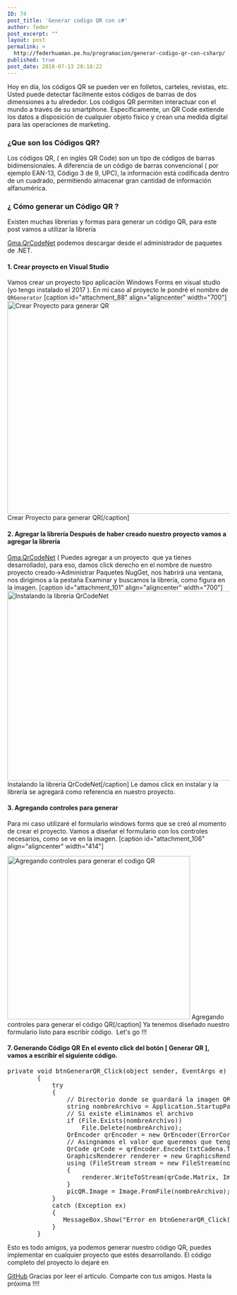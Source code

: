 ```yaml
---
ID: 74
post_title: 'Generar codigo QR con c#'
author: feder
post_excerpt: ""
layout: post
permalink: >
  http://federhuaman.pe.hu/programacion/generar-codigo-qr-con-csharp/
published: true
post_date: 2018-07-13 20:18:22
---
```

Hoy en día, los códigos QR se pueden ver en folletos, carteles, revistas, etc. Usted puede detectar fácilmente estos códigos de barras de dos dimensiones a tu alrededor. Los códigos QR permiten interactuar con el mundo a través de su smartphone. Específicamente, un QR Code extiende los datos a disposición de cualquier objeto físico y crean una medida digital para las operaciones de marketing. 
### ¿Que son los Códigos QR?
Los códigos QR, ( en inglés QR Code) son un tipo de códigos de barras bidimensionales. A diferencia de un código de barras convencional ( por ejemplo EAN-13, Código 3 de 9, UPC), la información está codificada dentro de un cuadrado, permitiendo almacenar gran cantidad de información alfanumérica. 

### ¿ Cómo generar un Código QR ? 
Existen muchas librerias y formas para generar un código QR, para este post vamos a utilizar la librería 

<a href="https://archive.codeplex.com/?p=qrcodenet" target="_blank" rel="noopener">Gma.QrCodeNet</a> podemos descargar desde el administrador de paquetes de .NET. 
#### 1. Crear proyecto en Visual Studio
Vamos crear un proyecto tipo aplicación Windows Forms en visual studio (yo tengo instalado el 2017 ). En mi caso al proyecto le pondré el nombre de `QRGenerator` [caption id="attachment_88" align="aligncenter" width="700"]<img class="wp-image-88" src="http://federhuaman.pe.hu/wp-content/uploads/2018/07/Crear-Proyecto-para-generar-QR.png" alt="Crear Proyecto para generar QR" width="700" height="481" /> Crear Proyecto para generar QR[/caption]   
#### 2. Agregar la librería Después de haber creado nuestro proyecto vamos a agregar la librería 

<a href="https://archive.codeplex.com/?p=qrcodenet" target="_blank" rel="noopener">Gma.QrCodeNet</a> ( Puedes agregar a un proyecto  que ya tienes desarrollado), para eso, damos click derecho en el nombre de nuestro proyecto creado->Administrar Paquetes NugGet, nos habrirá una ventana, nos dirigimos a la pestaña Examinar y buscamos la librería, como figura en la imagen. [caption id="attachment_101" align="aligncenter" width="700"]<img class="wp-image-101" src="http://federhuaman.pe.hu/wp-content/uploads/2018/07/Instalando-la-libreria-QrCodeNet-300x184.png" alt="Instalando la libreria QrCodeNet" width="700" height="428" /> Instalando la librería QrCodeNet[/caption] Le damos click en instalar y la librería se agregará como referencia en nuestro proyecto. 
#### 3\. Agregando controles para generar
Para mi caso utilizaré el formulario windows forms que se creó al momento de crear el proyecto. Vamos a diseñar el formulario con los controles necesarios, como se ve en la imagen. [caption id="attachment_106" align="aligncenter" width="414"]

<img class="size-full wp-image-106" src="http://federhuaman.pe.hu/wp-content/uploads/2018/07/Agregando-controles-para-generar-el-codigo-QR-1.png" alt="Agregando controles para generar el codigo QR" width="414" height="369" /> Agregando controles para generar el código QR[/caption] Ya tenemos diseñado nuestro formulario listo para escribir código.  Let's go !!! 
#### 7\. Generando Código QR En el evento click del botón [ Generar QR ], vamos a escribir el siguiente código. 

<pre class="prettyprint">private void btnGenerarQR_Click(object sender, EventArgs e)
        {
            try
            {
                // Directorio donde se guardará la imagen QR
                string nombreArchivo = Application.StartupPath + $@"\{txtCadena.Text}.png";
                // Si existe eliminamos el archivo               
                if (File.Exists(nombreArchivo))
                    File.Delete(nombreArchivo);
                QrEncoder qrEncoder = new QrEncoder(ErrorCorrectionLevel.Q);
                // Asingnamos el valor que queremos que tenga el QR
                QrCode qrCode = qrEncoder.Encode(txtCadena.Text);
                GraphicsRenderer renderer = new GraphicsRenderer(new FixedModuleSize(8, QuietZoneModules.Two), Brushes.Black, Brushes.White);
                using (FileStream stream = new FileStream(nombreArchivo, FileMode.Create))
                {
                    renderer.WriteToStream(qrCode.Matrix, ImageFormat.Png, stream);
                }
                picQR.Image = Image.FromFile(nombreArchivo);              
            }
            catch (Exception ex)
            {
               MessageBox.Show("Error en btnGenerarQR_Click(): " + ex.Message);
            }
        }
</pre> Esto es todo amigos, ya podemos generar nuestro código QR, puedes implementar en cualquier proyecto que estés desarrollando. El código completo del proyecto lo dejaré en 

<a href="https://github.com/FederHA/QRGenerator" target="_blank" rel="noopener">GitHub</a> Gracias por leer el artículo. Comparte con tus amigos. Hasta la próxima !!!!  
